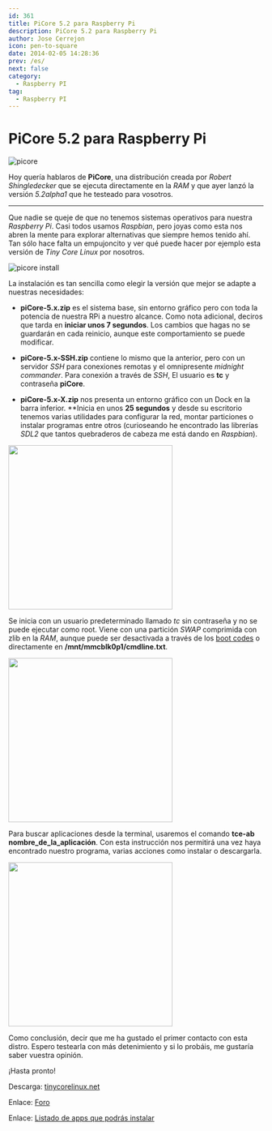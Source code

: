 ```yaml
---
id: 361
title: PiCore 5.2 para Raspberry Pi
description: PiCore 5.2 para Raspberry Pi
author: Jose Cerrejon
icon: pen-to-square
date: 2014-02-05 14:28:36
prev: /es/
next: false
category:
  - Raspberry PI
tag:
  - Raspberry PI
---
```


# PiCore 5.2 para Raspberry Pi

![picore](/images/2014/02/picore_monitor.jpg)

Hoy quería hablaros de **PiCore**, una distribución creada por *Robert Shingledecker* que se ejecuta directamente en la *RAM* y que ayer lanzó la versión *5.2alpha1* que he testeado para vosotros.

- - -
Que nadie se queje de que no tenemos sistemas operativos para nuestra *Raspberry Pi*. Casi todos usamos *Raspbian*, pero joyas como esta nos abren la mente para explorar alternativas que siempre hemos tenido ahí. Tan sólo hace falta un empujoncito y ver qué puede hacer por ejemplo esta versión de *Tiny Core Linux* por nosotros.

![picore install](/images/2014/02/picore_downloads.jpg)

La instalación es tan sencilla como elegir la versión que mejor se adapte a nuestras necesidades:

* **piCore-5.x.zip** es el sistema base, sin entorno gráfico pero con toda la potencia de nuestra RPi a nuestro alcance. Como nota adicional, deciros que tarda en **iniciar unos 7 segundos**. Los cambios que hagas no se guardarán en cada reinicio, aunque este comportamiento se puede modificar.

* **piCore-5.x-SSH.zip** contiene lo mismo que la anterior, pero con un servidor *SSH* para conexiones remotas y el omnipresente *midnight commander*. Para conexión a través de *SSH*, El usuario es **tc** y contraseña **piCore**.

* **piCore-5.x-X.zip** nos presenta un entorno gráfico con un Dock en la barra inferior. **Inicia en unos **25 segundos** y desde su escritorio tenemos varias utilidades para configurar la red, montar particiones o instalar programas entre otros (curioseando he encontrado las librerías *SDL2* que tantos quebraderos de cabeza me está dando en *Raspbian*).

<a title="PiCore sistema base" rel="lightbox" href="/images/2014/02/picore_01.jpg">
<img width="324" src="/images/2014/02/picore_01_min.jpg">
</a>

Se inicia con un usuario predeterminado llamado *tc* sin contraseña y no se puede ejecutar como root. Viene con una partición *SWAP* comprimida con zlib en la *RAM*, aunque puede ser desactivada a través de los [boot codes](http://tinycorelinux.net/faq.html#bootcodes) o directamente en **/mnt/mmcblk0p1/cmdline.txt**.

<a title="PiCore con entorno gráfico" rel="lightbox" href="/images/2014/02/picore_02_desktop.jpg">
<img width="324" src="/images/2014/02/picore_02_desktop_min.jpg">
</a>

Para buscar aplicaciones desde la terminal, usaremos el comando **tce-ab nombre_de_la_aplicación**. Con esta instrucción nos permitirá una vez haya encontrado nuestro programa, varias acciones como instalar o descargarla.

<a title="Terminal" rel="lightbox" href="/images/2014/02/picore_03_terminal.jpg">
<img width="324" src="/images/2014/02/picore_03_terminal_min.jpg">
</a>

Como conclusión, decir que me ha gustado el primer contacto con esta distro. Espero testearla con más detenimiento y si lo probáis, me gustaría saber vuestra opinión.

¡Hasta pronto!

Descarga: [tinycorelinux.net](http://tinycorelinux.net/5.x/armv6/release_candidates/)

Enlace: [Foro](http://forum.tinycorelinux.net/index.php/board,57.0.html)

Enlace: [Listado de apps que podrás instalar](http://tinycorelinux.net/5.x/armv6/tcz/)